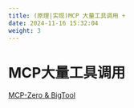 ```yaml
---
title: (原理|实现)MCP 大量工具调用 +
date: 2024-11-16 15:32:04
weight: 3 
---
```




# MCP大量工具调用

[MCP-Zero & BigTool](https://candied-skunk-1ca.notion.site/MCP-Zero-BigTool-20cbfe21108480eebfbde410d54f52ae?source=copy_link)